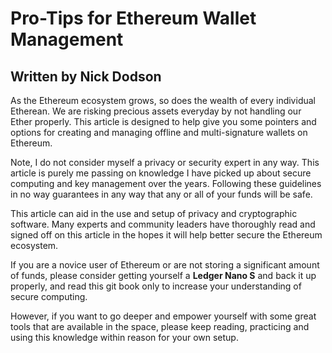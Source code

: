 # Pro-Tips for Ethereum Wallet Management

## Written by Nick Dodson

As the Ethereum ecosystem grows, so does the wealth of every individual Etherean. We are risking precious assets everyday by not handling our Ether properly. This article is designed to help give you some pointers and options for creating and managing offline and multi-signature wallets on Ethereum.

Note, I do not consider myself a privacy or security expert in any way. This article is purely me passing on knowledge I have picked up about secure computing and key management over the years. Following these guidelines in no way guarantees in any way that any or all of your funds will be safe.

This article can aid in the use and setup of privacy and cryptographic software. Many experts and community leaders have thoroughly read and signed off on this article in the hopes it will help better secure the Ethereum ecosystem.

If you are a novice user of Ethereum or are not storing a significant amount of funds, please consider getting yourself a **Ledger Nano S** and back it up properly, and read this git book only to increase your understanding of secure computing.

However, if you want to go deeper and empower yourself with some great tools that are available in the space, please keep reading, practicing and using this knowledge within reason for your own setup.